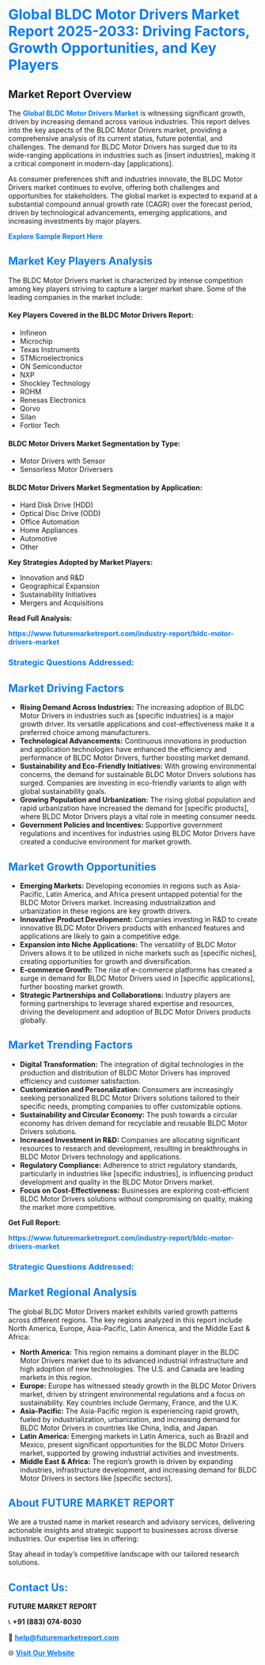 <h1 style="color: #007BFF;">Global BLDC Motor Drivers Market Report 2025-2033: Driving Factors, Growth Opportunities, and Key Players</h1>

<section id="overview">
<h2>Market Report Overview</h2>
<p>The <a href="https://www.futuremarketreport.com/industry-report/bldc-motor-drivers-market" style="color: #007BFF; text-decoration: none;"><strong>Global BLDC Motor Drivers Market</strong></a> is witnessing significant growth, driven by increasing demand across various industries. This report delves into the key aspects of the BLDC Motor Drivers market, providing a comprehensive analysis of its current status, future potential, and challenges. The demand for BLDC Motor Drivers has surged due to its wide-ranging applications in industries such as [insert industries], making it a critical component in modern-day [applications].</p>
<p>As consumer preferences shift and industries innovate, the BLDC Motor Drivers market continues to evolve, offering both challenges and opportunities for stakeholders. The global market is expected to expand at a substantial compound annual growth rate (CAGR) over the forecast period, driven by technological advancements, emerging applications, and increasing investments by major players.</p>
</section>

<section id="overview">
<p><a href="https://www.futuremarketreport.com/request-sample/reportId=76558" style="color: #007BFF; text-decoration: none;"><strong>Explore Sample Report Here</strong></a></p>
</section>

<section id="key-players">
<h2 style="color: #007BFF;">Market Key Players Analysis</h2>
<p>The BLDC Motor Drivers market is characterized by intense competition among key players striving to capture a larger market share. Some of the leading companies in the market include:</p>
<h4>Key Players Covered in the BLDC Motor Drivers Report:</h4>
<ul><li>Infineon</li><li>Microchip</li><li>Texas Instruments</li><li>STMicroelectronics</li><li>ON Semiconductor</li><li>NXP</li><li>Shockley Technology</li><li>ROHM</li><li>Renesas Electronics</li><li>Qorvo</li><li>Silan</li><li>Fortior Tech</li></ul>
<h4>BLDC Motor Drivers Market Segmentation by Type:</h4>
<ul><li>Motor Drivers with Sensor</li><li>Sensorless Motor Driversers</li></ul>

<h4>BLDC Motor Drivers Market Segmentation by Application:</h4>
<ul><li>Hard Disk Drive (HDD)</li><li>Optical Disc Drive (ODD)</li><li>Office Automation</li><li>Home Appliances</li><li>Automotive</li><li>Other</li></ul>
<p><strong>Key Strategies Adopted by Market Players:</strong></p>
<ul>
<li>Innovation and R&D</li>
<li>Geographical Expansion</li>
<li>Sustainability Initiatives</li>
<li>Mergers and Acquisitions</li>
</ul>
</section>

<section>
<p><strong>Read Full Analysis: </strong></p><a href="https://www.futuremarketreport.com/industry-report/bldc-motor-drivers-market" style="color: #007BFF; text-decoration: none;"><strong>https://www.futuremarketreport.com/industry-report/bldc-motor-drivers-market</strong></a>
<h3 style="color: #007BFF;">Strategic Questions Addressed:</h3>
</section>

<section id="driving-factors">
<h2 style="color: #007BFF;">Market Driving Factors</h2>
<ul>
<li><strong>Rising Demand Across Industries:</strong> The increasing adoption of BLDC Motor Drivers in industries such as [specific industries] is a major growth driver. Its versatile applications and cost-effectiveness make it a preferred choice among manufacturers.</li>
<li><strong>Technological Advancements:</strong> Continuous innovations in production and application technologies have enhanced the efficiency and performance of BLDC Motor Drivers, further boosting market demand.</li>
<li><strong>Sustainability and Eco-Friendly Initiatives:</strong> With growing environmental concerns, the demand for sustainable BLDC Motor Drivers solutions has surged. Companies are investing in eco-friendly variants to align with global sustainability goals.</li>
<li><strong>Growing Population and Urbanization:</strong> The rising global population and rapid urbanization have increased the demand for [specific products], where BLDC Motor Drivers plays a vital role in meeting consumer needs.</li>
<li><strong>Government Policies and Incentives:</strong> Supportive government regulations and incentives for industries using BLDC Motor Drivers have created a conducive environment for market growth.</li>
</ul>
</section>

<section id="growth-opportunities">
<h2 style="color: #007BFF;">Market Growth Opportunities</h2>
<ul>
<li><strong>Emerging Markets:</strong> Developing economies in regions such as Asia-Pacific, Latin America, and Africa present untapped potential for the BLDC Motor Drivers market. Increasing industrialization and urbanization in these regions are key growth drivers.</li>
<li><strong>Innovative Product Development:</strong> Companies investing in R&D to create innovative BLDC Motor Drivers products with enhanced features and applications are likely to gain a competitive edge.</li>
<li><strong>Expansion into Niche Applications:</strong> The versatility of BLDC Motor Drivers allows it to be utilized in niche markets such as [specific niches], creating opportunities for growth and diversification.</li>
<li><strong>E-commerce Growth:</strong> The rise of e-commerce platforms has created a surge in demand for BLDC Motor Drivers used in [specific applications], further boosting market growth.</li>
<li><strong>Strategic Partnerships and Collaborations:</strong> Industry players are forming partnerships to leverage shared expertise and resources, driving the development and adoption of BLDC Motor Drivers products globally.</li>
</ul>
</section>

<section id="trending-factors">
<h2 style="color: #007BFF;">Market Trending Factors</h2>
<ul>
<li><strong>Digital Transformation:</strong> The integration of digital technologies in the production and distribution of BLDC Motor Drivers has improved efficiency and customer satisfaction.</li>
<li><strong>Customization and Personalization:</strong> Consumers are increasingly seeking personalized BLDC Motor Drivers solutions tailored to their specific needs, prompting companies to offer customizable options.</li>
<li><strong>Sustainability and Circular Economy:</strong> The push towards a circular economy has driven demand for recyclable and reusable BLDC Motor Drivers solutions.</li>
<li><strong>Increased Investment in R&D:</strong> Companies are allocating significant resources to research and development, resulting in breakthroughs in BLDC Motor Drivers technology and applications.</li>
<li><strong>Regulatory Compliance:</strong> Adherence to strict regulatory standards, particularly in industries like [specific industries], is influencing product development and quality in the BLDC Motor Drivers market.</li>
<li><strong>Focus on Cost-Effectiveness:</strong> Businesses are exploring cost-efficient BLDC Motor Drivers solutions without compromising on quality, making the market more competitive.</li>
</ul>
</section>

<section>
<p><strong>Get Full Report: </strong></p><a href="https://www.futuremarketreport.com/industry-report/bldc-motor-drivers-market" style="color: #007BFF; text-decoration: none;"><strong>https://www.futuremarketreport.com/industry-report/bldc-motor-drivers-market</strong></a>
<h3 style="color: #007BFF;">Strategic Questions Addressed:</h3>
</section>


<section id="regional-analysis">
<h2 style="color: #007BFF;">Market Regional Analysis</h2>
<p>The global BLDC Motor Drivers market exhibits varied growth patterns across different regions. The key regions analyzed in this report include North America, Europe, Asia-Pacific, Latin America, and the Middle East & Africa:</p>
<ul>
<li><strong>North America:</strong> This region remains a dominant player in the BLDC Motor Drivers market due to its advanced industrial infrastructure and high adoption of new technologies. The U.S. and Canada are leading markets in this region.</li>
<li><strong>Europe:</strong> Europe has witnessed steady growth in the BLDC Motor Drivers market, driven by stringent environmental regulations and a focus on sustainability. Key countries include Germany, France, and the U.K.</li>
<li><strong>Asia-Pacific:</strong> The Asia-Pacific region is experiencing rapid growth, fueled by industrialization, urbanization, and increasing demand for BLDC Motor Drivers in countries like China, India, and Japan.</li>
<li><strong>Latin America:</strong> Emerging markets in Latin America, such as Brazil and Mexico, present significant opportunities for the BLDC Motor Drivers market, supported by growing industrial activities and investments.</li>
<li><strong>Middle East & Africa:</strong> The region’s growth is driven by expanding industries, infrastructure development, and increasing demand for BLDC Motor Drivers in sectors like [specific sectors].</li>
</ul>
</section>

<footer>
<h2 style="color: #007BFF;">About FUTURE MARKET REPORT</h2>
<p>We are a trusted name in market research and advisory services, delivering actionable insights and strategic support to businesses across diverse industries. Our expertise lies in offering:</p>

<p>Stay ahead in today’s competitive landscape with our tailored research solutions.</p>

<h2 style="color: #007BFF;">Contact Us:</h2>
<p><strong>FUTURE MARKET REPORT</strong></p>
<p>📞 <strong>+91 (883) 074-8030</strong></p>
<p>📧 <strong><a href="mailto:help@futuremarketreport.com" style="color: #007BFF;">help@futuremarketreport.com</a></strong></p>
<p>🌐 <strong><a href="https://www.futuremarketreport.com/" style="color: #007BFF;">Visit Our Website</a></strong></p>
</footer>